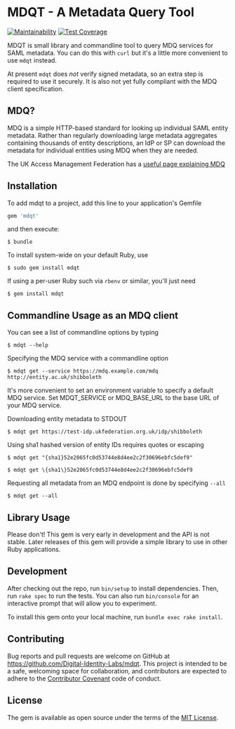 # MDQT - A Metadata Query Tool

[![Maintainability](https://api.codeclimate.com/v1/badges/111c46aaebfe25e4a4a9/maintainability)](https://codeclimate.com/github/Digital-Identity-Labs/mdqt/maintainability) [![Test Coverage](https://api.codeclimate.com/v1/badges/111c46aaebfe25e4a4a9/test_coverage)](https://codeclimate.com/github/Digital-Identity-Labs/mdqt/test_coverage)

MDQT is small library and commandline tool to query MDQ services for SAML metadata.
You can do this with `curl` but it's a little more convenient to use `mdqt` instead.

At present `mdqt` does *not* verify signed metadata, so an extra step is required to use it
securely. It is also not yet fully compliant with the MDQ client specification.

## MDQ?

MDQ is a simple HTTP-based standard for looking up individual SAML entity metadata. Rather than regularly
downloading large metadata aggregates containing thousands of entity descriptions,
an IdP or SP can download the metadata for individual entities using MDQ when they are needed.

The UK Access Management Federation has a
[useful page explaining MDQ](https://www.ukfederation.org.uk/content/Documents/MDQ)

## Installation

To add mdqt to a project, add this line to your application's Gemfile

```ruby
gem 'mdqt'
```

and then execute:

    $ bundle

To install system-wide on your default Ruby, use

    $ sudo gem install mdqt

If using a per-user Ruby such via `rbenv` or similar, you'll just need

    $ gem install mdqt

## Commandline Usage as an MDQ client

You can see a list of commandline options by typing

    $ mdqt --help

Specifying the MDQ service with a commandline option

    $ mdqt get --service https://mdq.example.com/mdq  http://entity.ac.uk/shibboleth

It's more convenient to set an environment variable to specify a default MDQ
service. Set MDQT_SERVICE or MDQ_BASE_URL to the base URL of your MDQ service.

Downloading entity metadata to STDOUT

    $ mdqt get https://test-idp.ukfederation.org.uk/idp/shibboleth

Using sha1 hashed version of entity IDs requires quotes or escaping

    $ mdqt get "{sha1}52e2065fc0d53744e8d4ee2c2f30696ebfc5def9"

    $ mdqt get \{sha1\}52e2065fc0d53744e8d4ee2c2f30696ebfc5def9

Requesting all metadata from an MDQ endpoint is done by specifying `--all`

    $ mdqt get --all


## Library Usage

Please don't! This gem is very early in development and the API is not stable. Later
releases of this gem will provide a simple library to use in other Ruby applications.

## Development

After checking out the repo, run `bin/setup` to install dependencies. Then, run `rake spec` to run the tests. You can also run `bin/console` for an interactive prompt that will allow you to experiment.

To install this gem onto your local machine, run `bundle exec rake install`.

## Contributing

Bug reports and pull requests are welcome on GitHub at https://github.com/Digital-Identity-Labs/mdqt.
This project is intended to be a safe, welcoming space for collaboration, and contributors are expected to adhere to the [Contributor Covenant](http://contributor-covenant.org) code of conduct.

## License

The gem is available as open source under the terms of the [MIT License](http://opensource.org/licenses/MIT).

